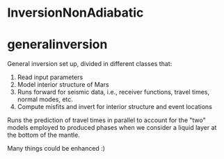 # InversionNonAdiabatic
# generalinversion

General inversion set up, divided in different classes that:
1. Read input parameters
2. Model interior structure of Mars
3. Runs forward for seismic data, i.e., receiver functions, travel times, normal modes, etc.
4. Compute misfits and invert for interior structure and event locations

Runs the prediction of travel times in parallel to account for the "two" models employed to produced phases when we consider a liquid layer at the bottom of the mantle. 

Many things could be enhanced :)
